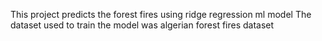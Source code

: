 This project predicts the forest fires using ridge regression ml model
The dataset used to train the model was algerian forest fires dataset
